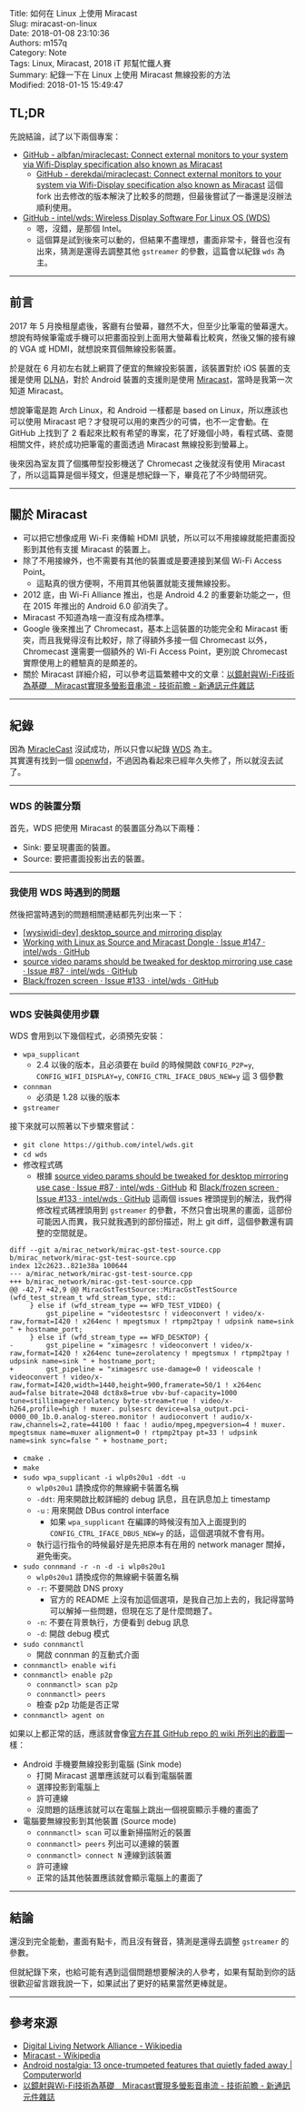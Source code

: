 Title: 如何在 Linux 上使用 Miracast  
Slug: miracast-on-linux  
Date: 2018-01-08 23:10:36  
Authors: m157q  
Category: Note  
Tags: Linux, Miracast, 2018 iT 邦幫忙鐵人賽  
Summary: 紀錄一下在 Linux 上使用 Miracast 無線投影的方法  
Modified: 2018-01-15 15:49:47  
  
  
## TL;DR  
  
先說結論，試了以下兩個專案：  
  
+ [GitHub - albfan/miraclecast: Connect external monitors to your system via Wifi-Display specification also known as Miracast](https://github.com/albfan/miraclecast)  
    + [GitHub - derekdai/miraclecast: Connect external monitors to your system via Wifi-Display specification also known as Miracast](https://github.com/derekdai/miraclecast) 這個 fork 出去修改的版本解決了比較多的問題，但最後嘗試了一番還是沒辦法順利使用。  
+ [GitHub - intel/wds: Wireless Display Software For Linux OS (WDS)](https://github.com/intel/wds)  
    + 嗯，沒錯，是那個 Intel。  
    + 這個算是試到後來可以動的，但結果不盡理想，畫面非常卡，聲音也沒有出來，猜測是還得去調整其他 `gstreamer` 的參數，這篇會以紀錄 `wds` 為主。  
  
---  
  
## 前言  
  
2017 年 5 月換租屋處後，客廳有台螢幕，雖然不大，但至少比筆電的螢幕還大。想說有時候筆電或手機可以把畫面投到上面用大螢幕看比較爽，然後又懶的接有線的 VGA 或 HDMI，就想說來買個無線投影裝置。  
  
於是就在 6 月初左右就上網買了便宜的無線投影裝置，該裝置對於 iOS 裝置的支援是使用 [DLNA](https://en.wikipedia.org/wiki/Digital_Living_Network_Alliance)，對於 Android 裝置的支援則是使用 [Miracast](https://en.wikipedia.org/wiki/Miracast)，當時是我第一次知道 Miracast。  
  
想說筆電是跑 Arch Linux，和 Android 一樣都是 based on Linux，所以應該也可以使用 Miracast 吧？才發現可以用的東西少的可憐，也不一定會動。在 GitHub 上找到了 2 看起來比較有希望的專案，花了好幾個小時，看程式碼、查閱相關文件，終於成功把筆電的畫面透過 Miracast 無線投影到螢幕上。  
  
後來因為室友買了個攜帶型投影機送了 Chromecast 之後就沒有使用 Miracast 了，所以這篇算是個半殘文，但還是想紀錄一下，畢竟花了不少時間研究。  
  
---  
  
## 關於 Miracast  
  
+ 可以把它想像成用 Wi-Fi 來傳輸 HDMI 訊號，所以可以不用接線就能把畫面投影到其他有支援 Miracast 的裝置上。  
+ 除了不用接線外，也不需要有其他的裝置或是要連接到某個 Wi-Fi Access Point。  
    + 這點真的很方便啊，不用買其他裝置就能支援無線投影。  
+ 2012 底，由 Wi-Fi Alliance 推出，也是 Android 4.2 的重要新功能之一，但在 2015 年推出的 Android 6.0 卻消失了。  
+ Miracast 不知道為啥一直沒有成為標準。  
+ Google 後來推出了 Chromecast，基本上這裝置的功能完全和 Miracast 衝突，而且我覺得沒有比較好，除了得額外多接一個 Chromecast 以外，Chromecast 還需要一個額外的 Wi-Fi Access Point，更別說 Chromecast 實際使用上的體驗真的是頗差的。  
+ 關於 Miracast 詳細介紹，可以參考這篇繁體中文的文章：[以鏡射與Wi-Fi技術為基礎　Miracast實現多螢影音串流 - 技術前瞻 - 新通訊元件雜誌](http://www.2cm.com.tw/technologyshow_content.asp?sn=1304260008)  
  
---  
  
##  紀錄  
  
因為 [MiracleCast](https://github.com/derekdai/miraclecast) 沒試成功，所以只會以紀錄 [WDS](https://github.com/intel/wds) 為主。  
其實還有找到一個 [openwfd](https://cgit.freedesktop.org/~dvdhrm/openwfd/)，不過因為看起來已經年久失修了，所以就沒去試了。  
  
---  
  
### WDS 的裝置分類  
  
首先，WDS 把使用 Miracast 的裝置區分為以下兩種：  
  
+ Sink: 要呈現畫面的裝置。  
+ Source: 要把畫面投影出去的裝置。  
  
---  
  
### 我使用 WDS 時遇到的問題  
  
然後把當時遇到的問題相關連結都先列出來一下：  
  
+ [\[wysiwidi-dev\] desktop_source and mirroring display](https://lists.01.org/pipermail/wysiwidi-dev/2015-April/000012.html)  
+ [Working with Linux as Source and Miracast Dongle · Issue #147 · intel/wds · GitHub](https://github.com/intel/wds/issues/147)  
+ [source video params should be tweaked for desktop mirroring use case · Issue #87 · intel/wds · GitHub](https://github.com/intel/wds/issues/87)  
+ [Black/frozen screen · Issue #133 · intel/wds · GitHub](https://github.com/intel/wds/issues/133)  
  
---  
  
### WDS 安裝與使用步驟  
  
WDS 會用到以下幾個程式，必須預先安裝：  
  
+ `wpa_supplicant`  
    + 2.4 以後的版本，且必須要在 build 的時候開啟 `CONFIG_P2P=y`, `CONFIG_WIFI_DISPLAY=y`, `CONFIG_CTRL_IFACE_DBUS_NEW=y` 這 3 個參數  
+ `connman`  
    + 必須是 1.28 以後的版本  
+ `gstreamer`  
  
接下來就可以照著以下步驟來嘗試：  
  
+ `git clone https://github.com/intel/wds.git`  
+ `cd wds`  
+ 修改程式碼  
    + 根據 [source video params should be tweaked for desktop mirroring use case · Issue #87 · intel/wds · GitHub](https://github.com/intel/wds/issues/87) 和 [Black/frozen screen · Issue #133 · intel/wds · GitHub](https://github.com/intel/wds/issues/133) 這兩個 issues 裡頭提到的解法，我們得修改程式碼裡頭用到 `gstreamer` 的參數，不然只會出現黑的畫面，這部份可能因人而異，我只就我遇到的部份描述，附上 git diff，這個參數還有調整的空間就是。  
  
```  
diff --git a/mirac_network/mirac-gst-test-source.cpp b/mirac_network/mirac-gst-test-source.cpp  
index 12c2623..821e38a 100644  
--- a/mirac_network/mirac-gst-test-source.cpp  
+++ b/mirac_network/mirac-gst-test-source.cpp  
@@ -42,7 +42,9 @@ MiracGstTestSource::MiracGstTestSource (wfd_test_stream_t wfd_stream_type, std::  
     } else if (wfd_stream_type == WFD_TEST_VIDEO) {  
         gst_pipeline = "videotestsrc ! videoconvert ! video/x-raw,format=I420 ! x264enc ! mpegtsmux ! rtpmp2tpay ! udpsink name=sink " + hostname_port;  
     } else if (wfd_stream_type == WFD_DESKTOP) {  
-        gst_pipeline = "ximagesrc ! videoconvert ! video/x-raw,format=I420 ! x264enc tune=zerolatency ! mpegtsmux ! rtpmp2tpay ! udpsink name=sink " + hostname_port;  
+        gst_pipeline = "ximagesrc use-damage=0 ! videoscale ! videoconvert ! video/x-raw,format=I420,width=1440,height=900,framerate=50/1 ! x264enc aud=false bitrate=2048 dct8x8=true vbv-buf-capacity=1000 tune=stillimage+zerolatency byte-stream=true ! video/x-h264,profile=high ! muxer. pulsesrc device=alsa_output.pci-0000_00_1b.0.analog-stereo.monitor ! audioconvert ! audio/x-raw,channels=2,rate=44100 ! faac ! audio/mpeg,mpegversion=4 ! muxer. mpegtsmux name=muxer alignment=0 ! rtpmp2tpay pt=33 ! udpsink name=sink sync=false " + hostname_port;  
```  
  
+ `cmake .`  
+ `make`  
+ `sudo wpa_supplicant -i wlp0s20u1 -ddt -u`  
    + `wlp0s20u1` 請換成你的無線網卡裝置名稱  
    + `-ddt`: 用來開啟比較詳細的 debug 訊息，且在訊息加上 timestamp  
    + `-u` : 用來開啟 DBus control interface  
        + 如果 `wpa_supplicant` 在編譯的時候沒有加入上面提到的 `CONFIG_CTRL_IFACE_DBUS_NEW=y` 的話，這個選項就不會有用。  
    + 執行這行指令的時候最好是先把原本有在用的 network manager 關掉，避免衝突。  
+ `sudo connmand -r -n -d -i wlp0s20u1`  
    + `wlp0s20u1` 請換成你的無線網卡裝置名稱  
    + `-r`: 不要開啟 DNS proxy  
        + 官方的 README 上沒有加這個選項，是我自己加上去的，我記得當時可以解掉一些問題，但現在忘了是什麼問題了。  
    + `-n`: 不要在背景執行，方便看到 debug 訊息  
    + `-d`: 開啟 debug 模式  
+ `sudo connmanctl`  
    + 開啟 connman 的互動式介面  
+ `connmanctl> enable wifi`  
+ `connmanctl> enable p2p`  
    + `connmanctl> scan p2p`  
    + `connmanctl> peers`  
    + 檢查 p2p 功能是否正常  
+ `connmanctl> agent on`  
  
如果以上都正常的話，應該就會像[官方在其 GitHub repo 的 wiki 所列出的截圖](https://github.com/intel/wds/wiki)一樣：  
  
+ Android 手機要無線投影到電腦 (Sink mode)  
    + 打開 Miracast 選單應該就可以看到電腦裝置  
    + 選擇投影到電腦上  
    + 許可連線  
    + 沒問題的話應該就可以在電腦上跳出一個視窗顯示手機的畫面了  
+ 電腦要無線投影到其他裝置 (Source mode)  
    + `connmanctl> scan` 可以重新掃描附近的裝置  
    + `connmanctl> peers` 列出可以連線的裝置  
    + `connmanctl> connect N` 連線到該裝置  
    + 許可連線  
    + 正常的話其他裝置應該就會顯示電腦上的畫面了  
  
---  
  
## 結論  
  
還沒到完全能動，畫面有點卡，而且沒有聲音，猜測是還得去調整 `gstreamer` 的參數。  
  
但就紀錄下來，也給可能有遇到這個問題想要解決的人參考，如果有幫助到你的話很歡迎留言跟我說一下，如果試出了更好的結果當然更棒就是。  
  
---  
  
## 參考來源  
  
+ [Digital Living Network Alliance - Wikipedia](https://en.wikipedia.org/wiki/Digital_Living_Network_Alliance)  
+ [Miracast - Wikipedia](https://en.wikipedia.org/wiki/Miracast)  
+ [Android nostalgia: 13 once-trumpeted features that quietly faded away | Computerworld](https://www.computerworld.com/article/3239864/android/android-nostalgia-old-features.html)  
+ [以鏡射與Wi-Fi技術為基礎　Miracast實現多螢影音串流 - 技術前瞻 - 新通訊元件雜誌](http://www.2cm.com.tw/technologyshow_content.asp?sn=1304260008)  
